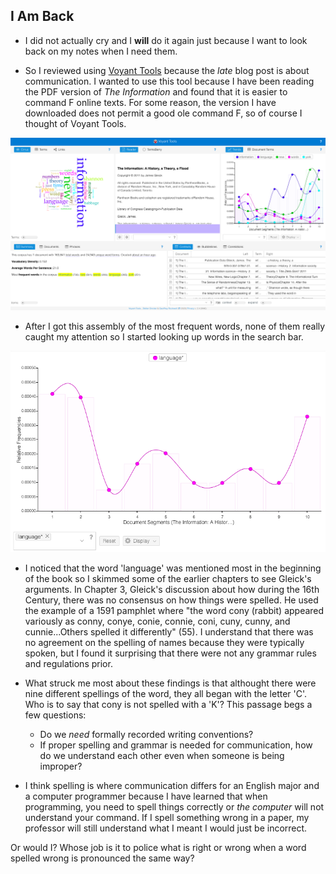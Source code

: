 ## I Am Back

- I did not actually cry and I **will** do it again just because I want to look back on my notes when I need them. 

- So I reviewed using [Voyant Tools](voyant-tools.org) because the *late*  blog post is about communication. I wanted to use this tool because I have been reading the PDF version of *The Information* and found that it is easier to command F online texts. For some reason, the version I have downloaded does not permit a good ole command F, so of course I thought of Voyant Tools. 

![voyant tools graph](images/infograph2.png)

- After I got this assembly of the most frequent words, none of them really caught my attention so I started looking up words in the search bar. 

![language graph](images/langgraph.png)

- I noticed that the word 'language' was mentioned most in the beginning of the book so I skimmed some of the earlier chapters to see Gleick's arguments. In Chapter 3, Gleick's discussion about how during the 16th Century, there was no consensus on how things were spelled. He used the example of a 1591 pamphlet where "the word cony (rabbit) appeared variously as conny, conye, conie, connie, coni, cuny, cunny, and cunnie...Others spelled it differently" (55). I understand that there was no agreement on the spelling of names because they were typically spoken, but I found it surprising that there were not any grammar rules and regulations prior. 
- What struck me most about these findings is that althought there were nine different spellings of the word, they all began with the letter 'C'. Who is to say that cony is not spelled with a 'K'? This passage begs a few questions: 
    - Do we *need* formally recorded writing conventions? 
    - If proper spelling and grammar is needed for communication, how do we understand each other even when someone is being improper? 

- I think spelling is where communication differs for an English major and a computer programmer because I have learned that when programming, you need to spell things correctly or *the computer* will not understand your command.  If I spell something wrong in a paper, my professor will still understand what I meant I would just be incorrect. 

Or would I? Whose job is it to police what is right or wrong when a word spelled wrong is pronounced the same way? 